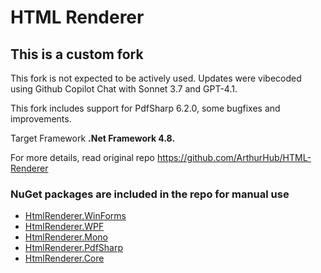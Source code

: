HTML Renderer 
=============

## This is a custom fork

This fork is not expected to be actively used. Updates were vibecoded using Github Copilot Chat with Sonnet 3.7 and GPT-4.1. 

This fork includes support for PdfSharp 6.2.0, some bugfixes and improvements.

Target Framework **.Net Framework 4.8.**

For more details, read original repo https://github.com/ArthurHub/HTML-Renderer


### NuGet packages are included in the repo for manual use
* [HtmlRenderer.WinForms](https://www.nuget.org/packages/HtmlRenderer.WinForms)
* [HtmlRenderer.WPF](https://www.nuget.org/packages/HtmlRenderer.WPF)
* [HtmlRenderer.Mono](https://www.nuget.org/packages/HtmlRenderer.Mono)
* [HtmlRenderer.PdfSharp](https://www.nuget.org/packages/HtmlRenderer.PdfSharp)
* [HtmlRenderer.Core](https://www.nuget.org/packages/HtmlRenderer.Core)
